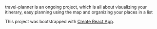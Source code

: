 travel-planner is an ongoing project, which is all about visualizing your itinerary,
easy planning using the map and organizing your places in a list

This project was bootstrapped with [Create React App](https://github.com/facebookincubator/create-react-app).
